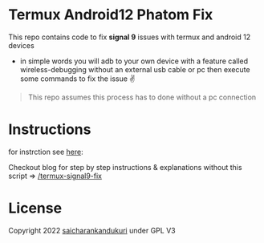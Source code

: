 # Termux Android12 Phatom Fix

This repo contains code to fix **signal 9** issues with termux and android 12 devices

- in simple words you will adb to your own device with a feature called wireless-debugging without an external usb cable or pc then execute some commands to fix the issue ✌️

> This repo assumes this process has to done without a pc connection

# Instructions
for instrction see [here](INSTRUCTIONS.md):

Checkout blog for step by step instructions & explanations without this script => 
[/termux-signal9-fix](https://saicharankandukuri.github.io/posts/termux-signal9-fix/)

# License
Copyright 2022 [saicharankandukuri](https://github.com/SaicharanKandukuri) under GPL V3

